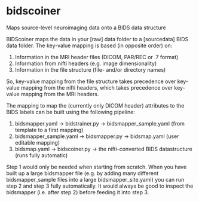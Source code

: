 # bidscoiner
Maps source-level neuroimaging data onto a BIDS data structure

BIDScoiner maps the data in your [raw] data folder to a [sourcedata] BIDS data folder. The key-value mapping is based (in opposite order) on:

1) Information in the MRI header files (DICOM, PAR/REC or .7 format)
2) Information from nifti headers (e.g. image dimensionality)
3) Information in the file structure (file- and/or directory names)

So, key-value mapping from the file structure takes precedence over key-value mapping from the nifti headers, which takes precedence over key-value mapping from the MRI headers.

The mapping to map the (currently only DICOM header) attributes to the BIDS labels can be built using the following pipeline:
1) bidsmapper.yaml -> bidstrainer.py  -> bidsmapper_sample.yaml (from template to a first mapping)
2) bidsmapper_sample.yaml -> bidsmapper.py -> bidsmap.yaml (user editable mapping)
3) bidsmap.yaml    -> bidscoiner.py  -> the nifti-converted BIDS datastructure (runs fully automatic)

Step 1 would only be needed when starting from scratch. When you have built up a large bidsmapper file (e.g. by adding many different bidsmapper_sample files into a large bidsmapper_site.yaml) you can run step 2 and step 3 fully automatically. It would always be good to inspect the bidsmapper (i.e. after step 2) before feeding it into step 3.

